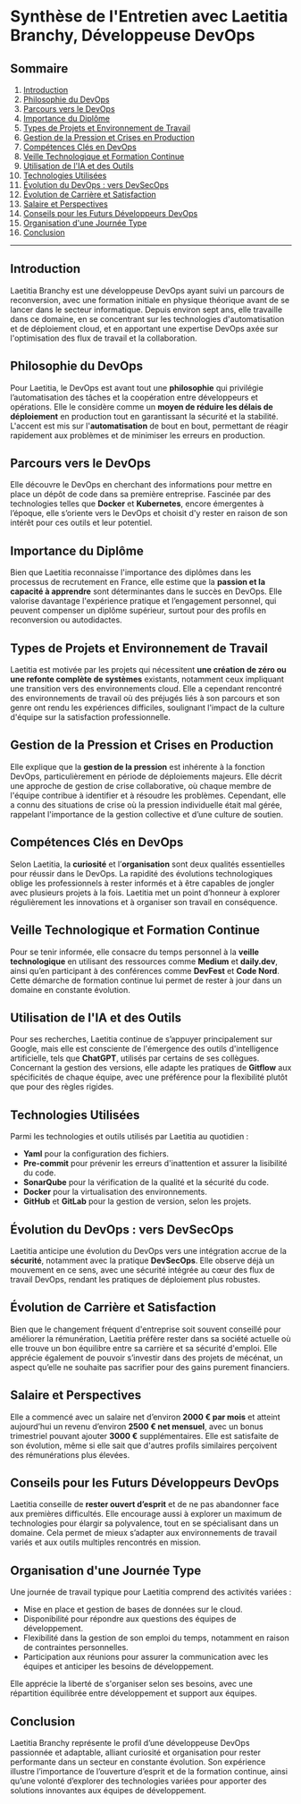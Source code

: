 # Synthèse de l'Entretien avec Laetitia Branchy, Développeuse DevOps

## Sommaire
1. [Introduction](#introduction)
2. [Philosophie du DevOps](#philosophie-du-devops)
3. [Parcours vers le DevOps](#parcours-vers-le-devops)
4. [Importance du Diplôme](#importance-du-diplôme)
5. [Types de Projets et Environnement de Travail](#types-de-projets-et-environnement-de-travail)
6. [Gestion de la Pression et Crises en Production](#gestion-de-la-pression-et-crises-en-production)
7. [Compétences Clés en DevOps](#compétences-clés-en-devops)
8. [Veille Technologique et Formation Continue](#veille-technologique-et-formation-continue)
9. [Utilisation de l'IA et des Outils](#utilisation-de-lia-et-des-outils)
10. [Technologies Utilisées](#technologies-utilisées)
11. [Évolution du DevOps : vers DevSecOps](#évolution-du-devops--vers-devsecops)
12. [Évolution de Carrière et Satisfaction](#évolution-de-carrière-et-satisfaction)
13. [Salaire et Perspectives](#salaire-et-perspectives)
14. [Conseils pour les Futurs Développeurs DevOps](#conseils-pour-les-futurs-développeurs-devops)
15. [Organisation d'une Journée Type](#organisation-dune-journée-type)
16. [Conclusion](#conclusion)

---

## Introduction
Laetitia Branchy est une développeuse DevOps ayant suivi un parcours de reconversion, avec une formation initiale en physique théorique avant de se lancer dans le secteur informatique. Depuis environ sept ans, elle travaille dans ce domaine, en se concentrant sur les technologies d'automatisation et de déploiement cloud, et en apportant une expertise DevOps axée sur l'optimisation des flux de travail et la collaboration.

## Philosophie du DevOps
Pour Laetitia, le DevOps est avant tout une **philosophie** qui privilégie l’automatisation des tâches et la coopération entre développeurs et opérations. Elle le considère comme un **moyen de réduire les délais de déploiement** en production tout en garantissant la sécurité et la stabilité. L'accent est mis sur l'**automatisation** de bout en bout, permettant de réagir rapidement aux problèmes et de minimiser les erreurs en production.

## Parcours vers le DevOps
Elle découvre le DevOps en cherchant des informations pour mettre en place un dépôt de code dans sa première entreprise. Fascinée par des technologies telles que **Docker** et **Kubernetes**, encore émergentes à l’époque, elle s’oriente vers le DevOps et choisit d'y rester en raison de son intérêt pour ces outils et leur potentiel.

## Importance du Diplôme
Bien que Laetitia reconnaisse l'importance des diplômes dans les processus de recrutement en France, elle estime que la **passion et la capacité à apprendre** sont déterminantes dans le succès en DevOps. Elle valorise davantage l'expérience pratique et l’engagement personnel, qui peuvent compenser un diplôme supérieur, surtout pour des profils en reconversion ou autodidactes.

## Types de Projets et Environnement de Travail
Laetitia est motivée par les projets qui nécessitent **une création de zéro ou une refonte complète de systèmes** existants, notamment ceux impliquant une transition vers des environnements cloud. Elle a cependant rencontré des environnements de travail où des préjugés liés à son parcours et son genre ont rendu les expériences difficiles, soulignant l'impact de la culture d'équipe sur la satisfaction professionnelle.

## Gestion de la Pression et Crises en Production
Elle explique que la **gestion de la pression** est inhérente à la fonction DevOps, particulièrement en période de déploiements majeurs. Elle décrit une approche de gestion de crise collaborative, où chaque membre de l'équipe contribue à identifier et à résoudre les problèmes. Cependant, elle a connu des situations de crise où la pression individuelle était mal gérée, rappelant l'importance de la gestion collective et d’une culture de soutien.

## Compétences Clés en DevOps
Selon Laetitia, la **curiosité** et l’**organisation** sont deux qualités essentielles pour réussir dans le DevOps. La rapidité des évolutions technologiques oblige les professionnels à rester informés et à être capables de jongler avec plusieurs projets à la fois. Laetitia met un point d’honneur à explorer régulièrement les innovations et à organiser son travail en conséquence.

## Veille Technologique et Formation Continue
Pour se tenir informée, elle consacre du temps personnel à la **veille technologique** en utilisant des ressources comme **Medium** et **daily.dev**, ainsi qu’en participant à des conférences comme **DevFest** et **Code Nord**. Cette démarche de formation continue lui permet de rester à jour dans un domaine en constante évolution.

## Utilisation de l'IA et des Outils
Pour ses recherches, Laetitia continue de s’appuyer principalement sur Google, mais elle est consciente de l'émergence des outils d'intelligence artificielle, tels que **ChatGPT**, utilisés par certains de ses collègues. Concernant la gestion des versions, elle adapte les pratiques de **Gitflow** aux spécificités de chaque équipe, avec une préférence pour la flexibilité plutôt que pour des règles rigides.

## Technologies Utilisées
Parmi les technologies et outils utilisés par Laetitia au quotidien :
- **Yaml** pour la configuration des fichiers.
- **Pre-commit** pour prévenir les erreurs d'inattention et assurer la lisibilité du code.
- **SonarQube** pour la vérification de la qualité et la sécurité du code.
- **Docker** pour la virtualisation des environnements.
- **GitHub** et **GitLab** pour la gestion de version, selon les projets.

## Évolution du DevOps : vers DevSecOps
Laetitia anticipe une évolution du DevOps vers une intégration accrue de la **sécurité**, notamment avec la pratique **DevSecOps**. Elle observe déjà un mouvement en ce sens, avec une sécurité intégrée au cœur des flux de travail DevOps, rendant les pratiques de déploiement plus robustes.

## Évolution de Carrière et Satisfaction
Bien que le changement fréquent d'entreprise soit souvent conseillé pour améliorer la rémunération, Laetitia préfère rester dans sa société actuelle où elle trouve un bon équilibre entre sa carrière et sa sécurité d'emploi. Elle apprécie également de pouvoir s’investir dans des projets de mécénat, un aspect qu’elle ne souhaite pas sacrifier pour des gains purement financiers.

## Salaire et Perspectives
Elle a commencé avec un salaire net d’environ **2000 € par mois** et atteint aujourd’hui un revenu d’environ **2500 € net mensuel**, avec un bonus trimestriel pouvant ajouter **3000 €** supplémentaires. Elle est satisfaite de son évolution, même si elle sait que d'autres profils similaires perçoivent des rémunérations plus élevées.

## Conseils pour les Futurs Développeurs DevOps
Laetitia conseille de **rester ouvert d’esprit** et de ne pas abandonner face aux premières difficultés. Elle encourage aussi à explorer un maximum de technologies pour élargir sa polyvalence, tout en se spécialisant dans un domaine. Cela permet de mieux s’adapter aux environnements de travail variés et aux outils multiples rencontrés en mission.

## Organisation d'une Journée Type
Une journée de travail typique pour Laetitia comprend des activités variées : 
- Mise en place et gestion de bases de données sur le cloud.
- Disponibilité pour répondre aux questions des équipes de développement.
- Flexibilité dans la gestion de son emploi du temps, notamment en raison de contraintes personnelles.
- Participation aux réunions pour assurer la communication avec les équipes et anticiper les besoins de développement.

Elle apprécie la liberté de s'organiser selon ses besoins, avec une répartition équilibrée entre développement et support aux équipes.

## Conclusion
Laetitia Branchy représente le profil d’une développeuse DevOps passionnée et adaptable, alliant curiosité et organisation pour rester performante dans un secteur en constante évolution. Son expérience illustre l’importance de l’ouverture d’esprit et de la formation continue, ainsi qu’une volonté d’explorer des technologies variées pour apporter des solutions innovantes aux équipes de développement.

